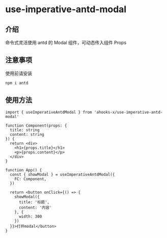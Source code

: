 # use-imperative-antd-modal

## 介绍

命令式灵活使用 antd 的 Modal 组件，可动态传入组件 Props

## 注意事项

使用前请安装

```bash
npm i antd
```

## 使用方法

```tsx
import { useImperativeAntdModal } from 'ahooks-x/use-imperative-antd-modal'

function Component(props: {
  title: string
  content: string
}) {
  return <div>
    <h1>{props.title}</h1>
    <p>{props.content}</p>
  </div>
}

function App() {
  const { showModal } = useImperativeAntdModal({
    FC: Component,
  })

  return <button onClick={() => {
    showModal({
      title: '标题',
      content: '内容'
    }, {
      width: 300
    })
  }}>打开modal</button>
}
```
